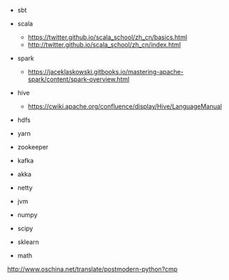 * sbt
* scala
    * https://twitter.github.io/scala_school/zh_cn/basics.html
    * http://twitter.github.io/scala_school/zh_cn/index.html
* spark
    * https://jaceklaskowski.gitbooks.io/mastering-apache-spark/content/spark-overview.html
* hive
    * https://cwiki.apache.org/confluence/display/Hive/LanguageManual
* hdfs
* yarn
* zookeeper
* kafka
* akka
* netty
* jvm

* numpy
* scipy
* sklearn

* math

http://www.oschina.net/translate/postmodern-python?cmp
